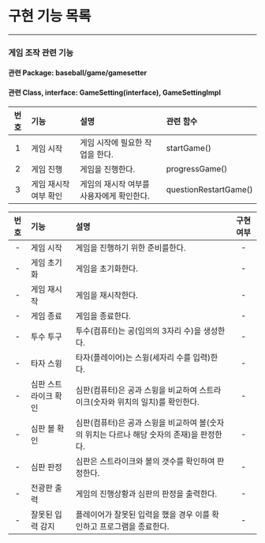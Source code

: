 <h1>구현 기능 목록</h1>
<hr/>
<h3>게임 조작 관련 기능</h3>
<h4>관련 Package: baseball/game/gamesetter</h4>
<h4>관련 Class, interface: GameSetting(interface), GameSettingImpl</h4>

| 번호 | 기능           | 설명                      | 관련 함수                 |
|:--:|:-------------|:------------------------|:----------------------|
| 1  | 게임 시작        | 게임 시작에 필요한 작업을 한다.      | startGame()           |
| 2  | 게임 진행        | 게임을 진행한다.               | progressGame()        |
| 3  | 게임 재시작 여부 확인 | 게임의 재시작 여부를 사용자에게 확인한다. | questionRestartGame() |



| 번호 | 기능          | 설명                                                   | 구현 여부 |
|:--:|:------------|:-----------------------------------------------------|:-----:|
| -  | 게임 시작       | 게임을 진행하기 위한 준비를한다.                                   |   -   |
| -  | 게임 초기화      | 게임을 초기화한다.                                           |   -   |
| -  | 게임 재시작      | 게임을 재시작한다.                                           |   -   |
| -  | 게임 종료       | 게임을 종료한다.                                            |   -   |
| -  | 투수 투구       | 투수(컴퓨터)는 공(임의의 3자리 수)을 생성한다.                         |   -   |
| -  | 타자 스윙       | 타자(플레이어)는 스윙(세자리 수를 입력)한다.                           |   -   |
| -  | 심판 스트라이크 확인 | 심판(컴퓨터)은 공과 스윙을 비교하여 스트라이크(숫자와 위치의 일치)를 확인한다.        |   -   |
| -  | 심판 볼 확인     | 심판(컴퓨터)은 공과 스윙을 비교하여 볼(숫자의 위치는 다르나 해당 숫자의 존재)을 판정한다. |   -   |
| -  | 심판 판정       | 심판은 스트라이크와 볼의 갯수를 확인하여 판정한다.                         |   -   |
| -  | 전광판 출력      | 게임의 진행상황과 심판의 판정을 출력한다.                              |   -   |
| -  | 잘못된 입력 감지   | 플레이어가 잘못된 입력을 했을 경우 이를 확인하고 프로그램을 종료한다.              |   -   |
